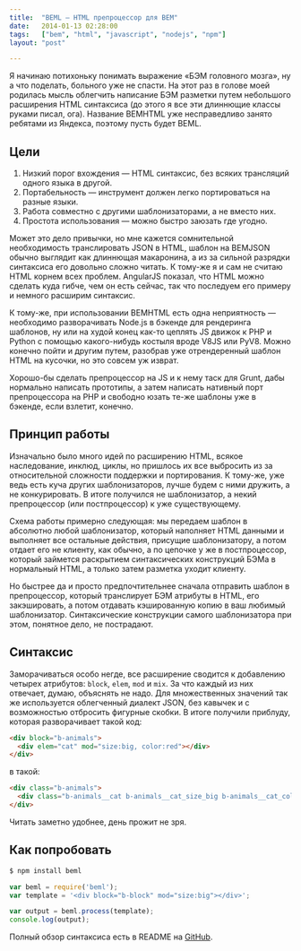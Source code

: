 ```yaml
---
title:  "BEML — HTML препроцессор для BEM"
date:   2014-01-13 02:28:00
tags:   ["bem", "html", "javascript", "nodejs", "npm"]
layout: "post"

---
```


Я начинаю потихоньку понимать выражение «БЭМ головного мозга», ну а что поделать, больного уже не спасти. На этот раз в голове моей родилась мысль облегчить написание БЭМ разметки путем небольшого расширения HTML синтаксиса (до этого я все эти длиннющие классы руками писал, ога). Название BEMHTML уже несправедливо занято ребятами из Яндекса, поэтому пусть будет BEML.

<!-- cut -->

Цели
----

1. Низкий порог вхождения — HTML синтаксис, без всяких трансляций одного языка в другой.
2. Портабельность — инструмент должен легко портироваться на разные языки.
3. Работа совместно с другими шаблонизаторами, а не вместо них.
4. Простота использования — можно быстро заюзать где угодно.

Может это дело привычки, но мне кажется сомнительной необходимость транслировать JSON в HTML, шаблон на BEMJSON обычно выглядит как длиннющая макаронина, а из за сильной разрядки синтаксиса его довольно сложно читать. К тому-же я и сам не считаю HTML корнем всех проблем. AngularJS показал, что HTML можно сделать куда гибче, чем он есть сейчас, так что последуем его примеру и немного расширим синтаксис.

К тому-же, при использовании BEMHTML есть одна неприятность — необходимо разворачивать Node.js в бэкенде для рендеринга шаблонов, ну или на худой конец как-то цеплять JS движок к PHP и Python c помощью какого-нибудь костыля вроде V8JS или PyV8. Можно конечно пойти и другим путем, разобрав уже отрендеренный шаблон HTML на кусочки, но это совсем уж изврат.

Хорошо-бы сделать препроцессор на JS и к нему таск для Grunt, дабы нормально написать прототипы, а затем написать нативный порт препроцессора на PHP и свободно юзать те-же шаблоны уже в бэкенде, если взлетит, конечно.

## Принцип работы

Изначально было много идей по расширению HTML, всякое наследование, инклюд, циклы, но пришлось их все выбросить из за относительной сложности поддержки и портирования. К тому-же, уже ведь есть куча других шаблонизаторов, лучше будем с ними дружить, а не конкурировать. В итоге получился не шаблонизатор, а некий препроцессор (или постпроцессор) к уже существующему.

Схема работы примерно следующая: мы передаем шаблон в абсолютно любой шаблонизатор, который наполняет HTML данными и выполняет все остальные действия, присущие шаблонизатору, а потом отдает его не клиенту, как обычно, а по цепочке у же в постпроцессор, который займется раскрытием синтаксических конструкций БЭМа в нормальный HTML, а только затем разметка уходит клиенту.

Но быстрее да и просто предпочтительнее сначала отправить шаблон в препроцессор, который транслирует БЭМ атрибуты в HTML, его закэшировать, а потом отдавать кэшированную копию в ваш любимый шаблонизатор. Синтаксические конструкции самого шаблонизатора при этом, понятное дело, не пострадают.

## Синтаксис

Заморачиваться особо негде, все расширение сводится к добавлению четырех атрибутов: `block`, `elem`, `mod` и `mix`. За что каждый из них отвечает, думаю, объяснять не надо. Для множественных значений так же используется облегченный диалект JSON, без кавычек и с возможностью отбросить фигурные скобки. В итоге получили приблуду, которая разворачивает такой код:

```html
<div block="b-animals">
  <div elem="cat" mod="size:big, color:red"></div>
</div>
```

в такой:

```html
<div class="b-animals">
  <div class="b-animals__cat b-animals__cat_size_big b-animals__cat_color_red"></div>
</div>
```

Читать заметно удобнее, день прожит не зря.

## Как попробовать

```bash
$ npm install beml
```

```javascript
var beml = require('beml');
var template = '<div block="b-block" mod="size:big"></div>';

var output = beml.process(template);
console.log(output);
```

Полный обзор синтаксиса есть в README на [GitHub](https://github.com/zenwalker/node-beml).
